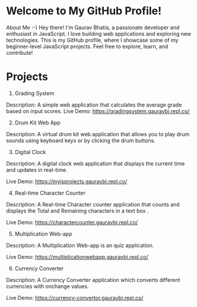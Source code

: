 # Welcome to My GitHub Profile!
About Me :-)
Hey there! I'm Gaurav Bhatia, a passionate developer and enthusiast in JavaScript. 
I love building web applications and exploring new technologies. 
This is my GitHub profile, where I showcase some of my beginner-level JavaScript projects. 
Feel free to explore, learn, and contribute!

# Projects

1. Grading System

Description: A simple web application that calculates the average grade based on input scores.
Live Demo: https://gradingsystem.gauravbj.repl.co/

2. Drum Kit Web App

Description: A virtual drum kit web application that allows you to play drum sounds using keyboard keys or by clicking the drum buttons. 

3. Digital Clock

Description: A digital clock web application that displays the current time and updates in real-time.

Live Demo: https://myjsprojects.gauravbj.repl.co/

4. Real-time Character Counter

Description: A Real-time Character counter application that counts and displays the Total and Remaining characters in a text box .

Live Demo: https://charactercounter.gauravbj.repl.co/

5. Multiplication Web-app

Description: A Multiplication Web-app is an quiz application.

Live Demo: https://multiplicationwebapp.gauravbj.repl.co/

6. Currency Converter

Description: A Currency Converter application which converts different currencies with onchange values.

Live Demo: https://currency-convertor.gauravbj.repl.co/
